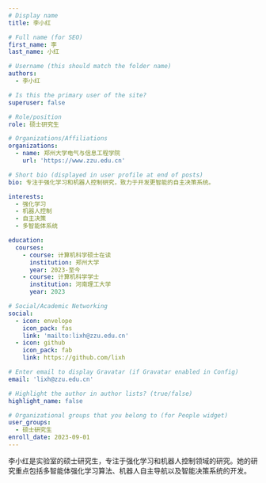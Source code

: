 ```yaml
---
# Display name
title: 李小红

# Full name (for SEO)
first_name: 李
last_name: 小红

# Username (this should match the folder name)
authors:
  - 李小红

# Is this the primary user of the site?
superuser: false

# Role/position
role: 硕士研究生

# Organizations/Affiliations
organizations:
  - name: 郑州大学电气与信息工程学院
    url: 'https://www.zzu.edu.cn'

# Short bio (displayed in user profile at end of posts)
bio: 专注于强化学习和机器人控制研究，致力于开发更智能的自主决策系统。

interests:
  - 强化学习
  - 机器人控制
  - 自主决策
  - 多智能体系统

education:
  courses:
    - course: 计算机科学硕士在读
      institution: 郑州大学
      year: 2023-至今
    - course: 计算机科学学士
      institution: 河南理工大学
      year: 2023

# Social/Academic Networking
social:
  - icon: envelope
    icon_pack: fas
    link: 'mailto:lixh@zzu.edu.cn'
  - icon: github
    icon_pack: fab
    link: https://github.com/lixh

# Enter email to display Gravatar (if Gravatar enabled in Config)
email: 'lixh@zzu.edu.cn'

# Highlight the author in author lists? (true/false)
highlight_name: false

# Organizational groups that you belong to (for People widget)
user_groups:
  - 硕士研究生
enroll_date: 2023-09-01
---
```


李小红是实验室的硕士研究生，专注于强化学习和机器人控制领域的研究。她的研究重点包括多智能体强化学习算法、机器人自主导航以及智能决策系统的开发。 